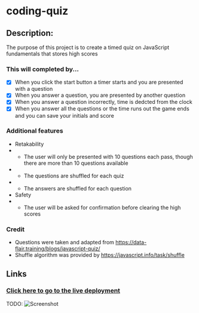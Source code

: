 # coding-quiz

## Description:

The purpose of this project is to create a timed quiz on JavaScript fundamentals that stores high scores

### This will completed by...

- [x] When you click the start button a timer starts and you are presented with a question
- [x] When you answer a question, you are presented by another question
- [x] When you answer a question incorrectly, time is dedcted from the clock
- [x] When you answer all the questions or the time runs out the game ends and you can save your initials and score

### Additional features
- Retakability
- - The user will only be presented with 10 questions each pass, though there are more than 10 questions available
- - The questions are shuffled for each quiz
- - The answers are shuffled for each question
- Safety
- - The user will be asked for confirmation before clearing the high scores

### Credit
- Questions were taken and adapted from https://data-flair.training/blogs/javascript-quiz/
- Shuffle algorithm was provided by https://javascript.info/task/shuffle

## Links

### [Click here to go to the live deployment](https://jamestw13.github.io/coding-quiz/)

TODO:
![Screenshot](https://github.com/jamestw13/jamestw13.github.io/blob/main/coding-quiz.png)
